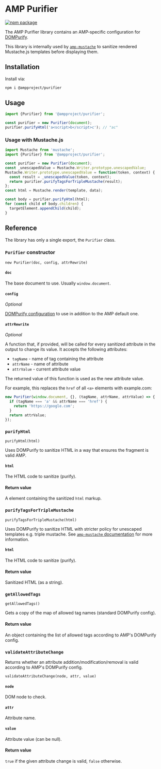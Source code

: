 # AMP Purifier

[![npm package](https://img.shields.io/npm/v/@ampproject/purifier)](https://www.npmjs.com/package/@ampproject/purifier)

The AMP Purifier library contains an AMP-specific configuration for [DOMPurify](https://github.com/cure53/DOMPurify).

This library is internally used by [`amp-mustache`](https://amp.dev/documentation/components/amp-mustache/)
to sanitize rendered Mustache.js templates before displaying them.

## Installation

Install via:

```sh
npm i @ampproject/purifier
```

## Usage

```js
import {Purifier} from '@ampproject/purifier';

const purifier = new Purifier(document);
purifier.purifyHtml('a<script>b</script>c'); // "ac"
```

### Usage with Mustache.js

```js
import Mustache from 'mustache';
import {Purifier} from '@ampproject/purifier';

const purifier = new Purifier(document);
const _unescapedValue = Mustache.Writer.prototype.unescapedValue;
Mustache.Writer.prototype.unescapedValue = function(token, context) {
  const result = _unescapedValue(token, context);
  return purifier.purifyTagsForTripleMustache(result);
};
const html = Mustache.render(template, data);

const body = purifier.purifyHtml(html);
for (const child of body.children) {
  targetElement.appendChild(child);
}
```

## Reference

The library has only a single export, the `Purifier` class.

### `Purifier` constructor

`new Purifier(doc, config, attrRewrite)`

#### `doc`

The base document to use. Usually `window.document`.

#### `config`

_Optional_

[DOMPurify configuration](https://github.com/cure53/DOMPurify#can-i-configure-dompurify)
to use in addition to the AMP default one.

#### `attrRewrite`

_Optional_

A function that, if provided, will be called for every sanitized attribute in
the output to change its value. It accepts the following attributes:

- `tagName` - name of tag containing the attribute
- `attrName` - name of attribute
- `attrValue` - current attribute value

The returned value of this function is used as the new attribute value.

For example, this replaces the `href` of all `<a>` elements with example.com:

```js
new Purifier(window.document, {}, (tagName, attrName, attrValue) => {
  if (tagName === 'a' && attrName === 'href') {
    return 'https://google.com';
  }
  return attrValue;
});
```

### `purifyHtml`

`purifyHtml(html)`

Uses DOMPurify to sanitize HTML in a way that ensures the fragment is valid AMP.

#### `html`

The HTML code to sanitize (purify).

#### Return value

A <body> element containing the sanitized `html` markup.

### `purifyTagsForTripleMustache`

`purifyTagsForTripleMustache(html)`

Uses DOMPurify to sanitize HTML with stricter policy for unescaped templates
e.g. triple mustache. See [`amp-mustache` documentation](https://amp.dev/documentation/components/amp-mustache/#validation)
for more information.

#### `html`

The HTML code to sanitize (purify).

#### Return value

Sanitized HTML (as a string).

### `getAllowedTags`

`getAllowedTags()`

Gets a copy of the map of allowed tag names (standard DOMPurify config).

#### Return value

An object containing the list of allowed tags according to AMP's DOMPurify
config.

### `validateAttributeChange`

Returns whether an attribute addition/modification/removal is valid according to
AMP's DOMPurify config.

`validateAttributeChange(node, attr, value)`

#### `node`

DOM node to check.

#### `attr`

Attribute name.

#### `value`

Attribute value (can be null).

#### Return value

`true` if the given attribute change is valid, `false` otherwise.
